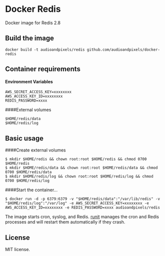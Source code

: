 # Docker Redis

Docker image for Redis 2.8

## Build the image
```shell
docker build -t audioandpixels/redis github.com/audioandpixels/docker-redis
```

## Container requirements

#### Environment Variables
```
AWS_SECRET_ACCESS_KEY=xxxxxxxx
AWS_ACCESS_KEY_ID=xxxxxxxx
REDIS_PASSWORD=xxxx
```

####External volumes
```
$HOME/redis/data
$HOME/redis/log
```

## Basic usage

####Create external volumes
```shell
$ mkdir $HOME/redis && chown root:root $HOME/redis && chmod 0700 $HOME/redis
$ mkdir $HOME/redis/data && chown root:root $HOME/redis/data && chmod 0700 $HOME/redis/data
$ mkdir $HOME/redis/log && chown root:root $HOME/redis/log && chmod 0700 $HOME/redis/log
```

####Start the container...

```shell
$ docker run -d -p 6379:6379 -v "$HOME/redis/data":"/var/lib/redis" -v "$HOME/redis/log":"/var/log" -e AWS_SECRET_ACCESS_KEY=xxxxxxxx -e AWS_ACCESS_KEY_ID=xxxxxxxx -e REDIS_PASSWORD=xxxx audioandpixels/redis
```

The image starts cron, syslog, and Redis. [runit][runit] manages the cron and Redis processes and will restart them automatically if they crash.

## License

MIT license.

[wal-e]:  https://github.com/wal-e/wal-e
[runit]:  http://smarden.org/runit/
